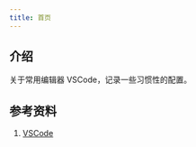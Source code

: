 ```yaml
---
title: 首页
---
```


## 介绍

关于常用编辑器 VSCode，记录一些习惯性的配置。



## 参考资料

1. [VSCode](https://code.visualstudio.com/docs)